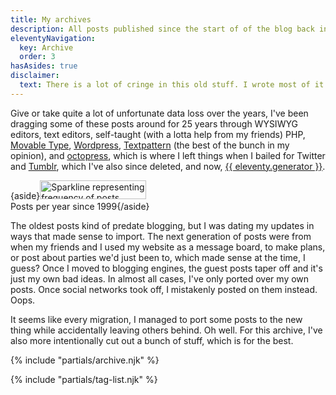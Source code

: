 ```yaml
---
title: My archives
description: All posts published since the start of of the blog back in 2020.
eleventyNavigation:
  key: Archive
  order: 3
hasAsides: true
disclaimer:
  text: There is a lot of cringe in this old stuff. I wrote most of it in my 20s.
---
```


Give or take quite a lot of unfortunate data loss over the years, I've been dragging some of these posts around for 25 years through WYSIWYG editors, text editors, self-taught (with a lotta help from my friends) PHP, [Movable Type](https://web.archive.org/web/20021127162851/http://jokerbone.com/), [Wordpress](https://web.archive.org/web/20041129200618/http://www.jokerbone.com:80/
), [Textpattern](https://textpattern.com/) (the best of the bunch in my opinion), and [octopress](https://web.archive.org/web/20180322055328/http://archives.grantstavely.com/), which is where I left things when I bailed for Twitter and [Tumblr](https://web.archive.org/web/20180330002228/https://grantstavely.com/), which I've also since deleted, and now, [{{ eleventy.generator }}](https://www.11ty.dev/).

{aside}<img
    src="https://v1.sparkline.11ty.dev/120x30/{{ collections.publishedPosts | postsPerYear }}/%2347b7eb/"
    width="170"
    height="30"
    alt="Sparkline representing frequency of posts written per year from 1999"
    loading="lazy"
    decoding="async"
/><br />
Posts per year since 1999{/aside}

The oldest posts kind of predate blogging, but I was dating my updates in ways that made sense to import. The next generation of posts were from when my friends and I used my website as a message board, to make plans, or post about parties we'd just been to, which made sense at the time, I guess? Once I moved to blogging engines, the guest posts taper off and it's just my own bad ideas. In almost all cases, I've only ported over my own posts. Once social networks took off, I mistakenly posted on them instead. Oops.

It seems like every migration, I managed to port some posts to the new thing while accidentally leaving others behind. Oh well. For this archive, I've also more intentionally cut out a bunch of stuff, which is for the best.

{% include "partials/archive.njk" %}

{% include "partials/tag-list.njk" %}